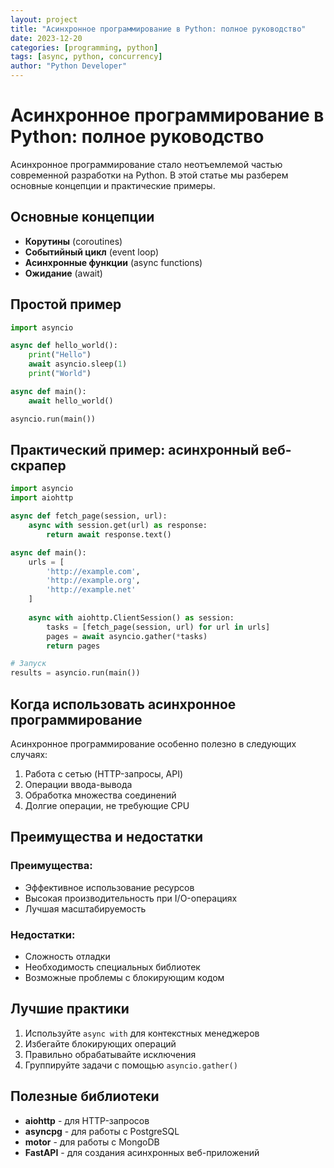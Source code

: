 ```yaml
---
layout: project
title: "Асинхронное программирование в Python: полное руководство"
date: 2023-12-20
categories: [programming, python]
tags: [async, python, concurrency]
author: "Python Developer"
---
```


# Асинхронное программирование в Python: полное руководство

Асинхронное программирование стало неотъемлемой частью современной разработки на Python. В этой статье мы разберем основные концепции и практические примеры.

## Основные концепции

- **Корутины** (coroutines)
- **Событийный цикл** (event loop)
- **Асинхронные функции** (async functions)
- **Ожидание** (await)

## Простой пример

```python
import asyncio

async def hello_world():
    print("Hello")
    await asyncio.sleep(1)
    print("World")

async def main():
    await hello_world()

asyncio.run(main())
```

## Практический пример: асинхронный веб-скрапер

```python
import asyncio
import aiohttp

async def fetch_page(session, url):
    async with session.get(url) as response:
        return await response.text()

async def main():
    urls = [
        'http://example.com',
        'http://example.org',
        'http://example.net'
    ]
    
    async with aiohttp.ClientSession() as session:
        tasks = [fetch_page(session, url) for url in urls]
        pages = await asyncio.gather(*tasks)
        return pages

# Запуск
results = asyncio.run(main())
```

## Когда использовать асинхронное программирование

Асинхронное программирование особенно полезно в следующих случаях:

1. Работа с сетью (HTTP-запросы, API)
2. Операции ввода-вывода
3. Обработка множества соединений
4. Долгие операции, не требующие CPU

## Преимущества и недостатки

### Преимущества:
- Эффективное использование ресурсов
- Высокая производительность при I/O-операциях
- Лучшая масштабируемость

### Недостатки:
- Сложность отладки
- Необходимость специальных библиотек
- Возможные проблемы с блокирующим кодом

## Лучшие практики

1. Используйте `async with` для контекстных менеджеров
2. Избегайте блокирующих операций
3. Правильно обрабатывайте исключения
4. Группируйте задачи с помощью `asyncio.gather()`

## Полезные библиотеки

- **aiohttp** - для HTTP-запросов
- **asyncpg** - для работы с PostgreSQL
- **motor** - для работы с MongoDB
- **FastAPI** - для создания асинхронных веб-приложений 